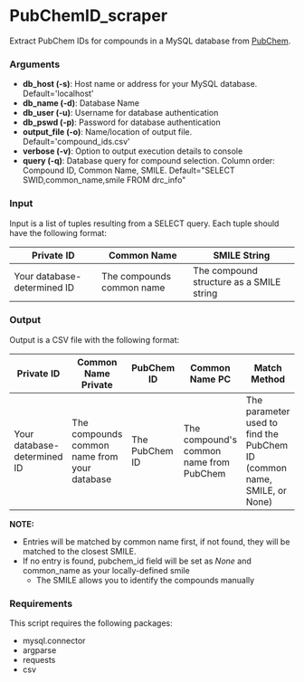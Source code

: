 # PubChemID_scraper
Extract PubChem IDs for compounds in a MySQL database from [PubChem](http://pubchem.ncbi.nlm.nih.gov/).

### Arguments
* **db_host (-s)**: Host name or address for your MySQL database. Default='localhost'
* **db_name (-d)**: Database Name
* **db_user (-u)**: Username for database authentication
* **db_pswd (-p)**: Password for database authentication
* **output_file (-o)**: Name/location of output file. Default='compound_ids.csv'
* **verbose (-v)**: Option to output execution details to console
* **query (-q)**: Database query for compound selection. Column order: Compound ID, Common Name, SMILE. Default="SELECT SWID,common_name,smile FROM drc_info"

### Input
Input is a list of tuples resulting from a SELECT query. Each tuple should have the following format:

Private ID|Common Name|SMILE String
---|---|---
Your database-determined ID|The compounds common name|The compound structure as a SMILE string

### Output
Output is a CSV file with the following format:

Private ID|Common Name Private|PubChem ID|Common Name PC|Match Method
---|---|---|---|---
Your database-determined ID|The compounds common name from your database|The PubChem ID|The compound's common name from PubChem|The parameter used to find the PubChem ID (common name, SMILE, or None)

**NOTE:**
* Entries will be matched by common name first, if not found, they will be matched to the closest SMILE.
* If no entry is found, pubchem_id field will be set as *None* and common_name as your locally-defined smile
  * The SMILE allows you to identify the compounds manually


### Requirements
This script requires the following packages:
* mysql.connector
* argparse
* requests
* csv
